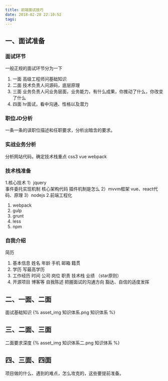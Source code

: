 ```yaml
---
title: 前端面试技巧
date: 2018-02-28 22:10:52
tags:
---
```


## 一、面试准备

### 面试环节
一般正规的面试环节分为一下
1. 一面
高级工程师问基础知识
2. 二面
技术负责人问源码，底层原理
3. 三面
业务负责人问业务层面，业务能力，有什么成果，你推动了什么，你改变了什么
4. 四面
hr面试，看中沟通、性格以及潜力

### 职位JD分析
一条一条的读职位描述和任职要求，分析出暗含的要求。

### 实战业务分析
分析网站代码，确定技术栈重点
css3 vue webpack

### 技术栈准备
1.核心技术
1）jquery      
事件委托实现机制
核心架构代码
插件机制是怎么
2）mvvm框架
vue、react代码、原理
3）nodejs
2.前端工程化
1. webpack
2. gulp
3. grunt
4. less
5. npm

### 自我介绍
简历
1. 基本信息 姓名 年龄 手机 邮箱 籍贯
2. 学历 写最高学历
3. 工作经历 时间 公司 岗位 职责 技术栈 业绩 （star原则）
4. 开源项目 博客等
自我陈述
把握面试的沟通方向
豁达、自信的适度发挥

## 二、一面、二面
面试基础知识
{% asset_img 知识体系.png 知识体系 %}

## 三、二面、三面
二面要求深度
{% asset_img 知识体系二.png 知识体系 %}

## 四、三面、四面
项目做的什么、遇到的难点，怎么攻克的，这些要提前准备。
